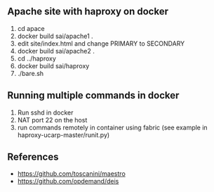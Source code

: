 Apache site with haproxy on docker
----------------------------------

1) cd apace
2) docker build sai/apache1 .
3) edit site/index.html and change PRIMARY to SECONDARY
4) docker build sai/apache2 .
5) cd ../haproxy
6) docker build sai/haproxy
7) ./bare.sh

Running multiple commands in docker
-----------------------------------

1) Run sshd in docker
2) NAT port 22 on the host
3) run commands remotely in container using fabric (see example in haproxy-ucarp-master/runit.py)

References
----------


* https://github.com/toscanini/maestro
* https://github.com/opdemand/deis


